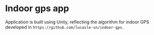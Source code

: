 # Indoor gps app

Application is built using Unity, reflecting the algorithm for indoor GPS developed in `https://github.com/lucasle-sn/indoor-gps`. 
